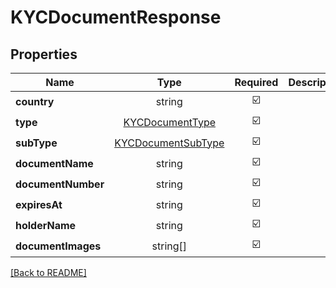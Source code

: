 # KYCDocumentResponse



## Properties

| Name | Type | Required | Description | Examples |
|------------|:-------------:|:-------------:|-------------|:-------------:|
| **country** |string | ☑️ |  | | |
| **type** |[KYCDocumentType](KYCDocumentType.md) | ☑️ |  | | |
| **subType** |[KYCDocumentSubType](KYCDocumentSubType.md) | ☑️ |  | | |
| **documentName** |string | ☑️ |  | | |
| **documentNumber** |string | ☑️ |  | | |
| **expiresAt** |string | ☑️ |  | | |
| **holderName** |string | ☑️ |  | | |
| **documentImages** |string[] | ☑️ |  | | |



[[Back to README]](../../README.md)